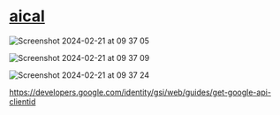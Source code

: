 # [aical](https://aical.signalwire.me/)

![Screenshot 2024-02-21 at 09 37 05](https://github.com/signalwire/digital_employees/assets/13131198/a2eee78f-1b2b-4d1b-8e27-56617ee37239)

![Screenshot 2024-02-21 at 09 37 09](https://github.com/signalwire/digital_employees/assets/13131198/d7be3801-b59b-4a9f-a7ad-9cfa0916b166)


![Screenshot 2024-02-21 at 09 37 24](https://github.com/signalwire/digital_employees/assets/13131198/7ec3d98d-b65c-4477-b1a1-fc13ee5aa17e)

https://developers.google.com/identity/gsi/web/guides/get-google-api-clientid
